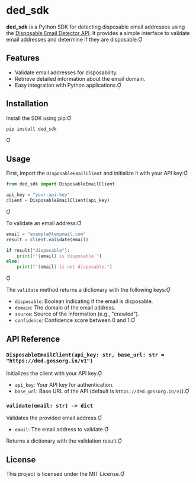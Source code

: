# ded_sdk

**ded_sdk** is a Python SDK for detecting disposable email addresses using the [Disposable Email Detector API](https://ded.gossorg.in). It provides a simple interface to validate email addresses and determine if they are disposable.

## Features

- Validate email addresses for disposability.
- Retrieve detailed information about the email domain.
- Easy integration with Python applications.

## Installation

Install the SDK using pip:

```bash
pip install ded_sdk
```


## Usage

First, import the `DisposableEmailClient` and initialize it with your API key:

```python
from ded_sdk import DisposableEmailClient

api_key = "your-api-key"
client = DisposableEmailClient(api_key)
```


To validate an email address:

```python
email = "example@tempmail.com"
result = client.validate(email)

if result["disposable"]:
    print(f"{email} is disposable.")
else:
    print(f"{email} is not disposable.")
```


The `validate` method returns a dictionary with the following keys:

- `disposable`: Boolean indicating if the email is disposable.
- `domain`: The domain of the email address.
- `source`: Source of the information (e.g., "crawled").
- `confidence`: Confidence score between 0 and 1.

## API Reference

### `DisposableEmailClient(api_key: str, base_url: str = "https://ded.gossorg.in/v1")`

Initializes the client with your API key.

- `api_key`: Your API key for authentication.
- `base_url`: Base URL of the API (default is `https://ded.gossorg.in/v1`).

### `validate(email: str) -> dict`

Validates the provided email address.

- `email`: The email address to validate.

Returns a dictionary with the validation result.

## License

This project is licensed under the MIT License.

